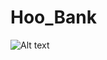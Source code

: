 # Hoo_Bank
![Alt text](https://drive.google.com/file/d/1upz2c8jYybWt6fLDGy_oEEnUZXd1V7kC/view?usp=drive_link)
